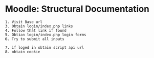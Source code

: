 # Moodle: Structural Documentation

    1. Visit Base url
    3. Obtain login/index.php links
    4. Follow that link if found
    5. Obtian login/index.php login forms
    6. Try to submit all inputs

    7. if loged in obtain script api url 
    8. obtain cookie

